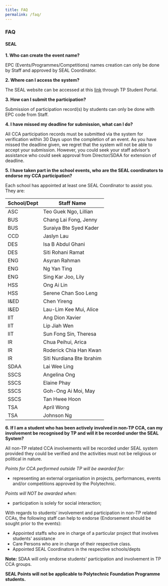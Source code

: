 ```yaml
---
title: FAQ
permalink: /faq/
---
```


### **FAQ**

#### SEAL
**1.	Who can create the event name?**

EPC (Events/Programmes/Competitions) names creation can only be done by Staff and approved by SEAL Coordinator.

**2. Where can I access the system?**

The SEAL website can be accessed at this [link](https://internetapps.tp.edu.sg/tpseal) through TP Student Portal.

**3. How can I submit the participation?**

Submission of participation record(s) by students can only be done with EPC code from Staff.

**4. I have missed my deadline for submission, what can I do?**

All CCA participation records must be submitted via the system for verification within 30 Days upon the completion of an event. As you have missed the deadline given, we regret that the system will not be able to accept your submission. However, you could seek your staff advisor’s assistance who could seek approval from Director/SDAA for extension of deadline. 

**5. I have taken part in the school events, who are the SEAL coordinators to endorse my CCA participation?**

Each school has appointed at least one SEAL Coordinator to assist you. They are:

School/Dept | Staff Name
------------ | -------------
ASC | Teo Guek Ngo, Lillian
BUS | Chang Lai Fong, Jenny
BUS | Suraiya Bte Syed Kader
CCD | Jaslyn Lau
DES | Isa B Abdul Ghani
DES | Siti Rohani Ramat
ENG | Asyran Rahman
ENG | Ng Yan Ting
ENG | Sing Kar Joo, Lily
HSS | Ong Ai Lin
HSS | Serene Chan Soo Leng
I&ED| Chen Yireng
I&ED| Lau-Lim Kee Mui, Alice
IIT | Ang Dion Xavier
IIT | Lip Jiah Wen
IIT | Sun Fong Sin, Theresa
IR  | Chua Peihui, Arica
IR  | Roderick Chia Han Kwan
IR  | Siti Nurdiana Bte Ibrahim
SDAA| Lai Wee Ling
SSCS| Angelina Ong
SSCS| Elaine Phay
SSCS| Goh-Ong Ai Moi, May
SSCS| Tan Hwee Hoon
TSA | April Wong
TSA | Johnson Ng

**6. If I am a student who has been actively involved in non-TP CCA, can my involvement be recognised by TP and will it be recorded under the SEAL System?**

All non-TP related CCA involvements will be recorded under SEAL system provided they could be verified and the activities must not be religious or political in nature.

*Points for CCA performed outside TP will be awarded for:*

*	representing an external organisation in projects, performances, events and/or competitions approved by the Polytechnic.

*Points will NOT be awarded when:*

* participation is solely for social interaction;

With regards to students’ involvement and participation in non-TP related CCAs, the following staff can help to endorse (Endorsement should be sought prior to the events):

* Appointed staffs who are in charge of a particular project that involves students' assistance
* Care Persons who are in charge of their respective class.
* Appointed SEAL Coordinators in the respective schools/depts

**Note:** SDAA will only endorse students' participation and involvement in TP CCA groups.

**SEAL Points will not be applicable to Polytechnic Foundation Programme students.**


